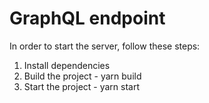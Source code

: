 # GraphQL endpoint
In order to start the server, follow these steps:
1. Install dependencies
2. Build the project - yarn build
3. Start the project - yarn start
